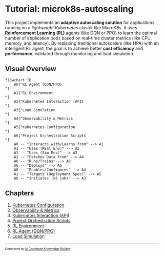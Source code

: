 # Tutorial: microk8s-autoscaling

This project implements an **adaptive autoscaling solution** for applications running on a *lightweight Kubernetes cluster* like MicroK8s.
It uses **Reinforcement Learning (RL)** agents (like DQN or PPO) to learn the optimal number of application pods based on real-time cluster metrics (like CPU, memory, and latency).
By replacing traditional autoscalers (like HPA) with an intelligent RL agent, the goal is to achieve better **cost efficiency** and **performance**, validated through monitoring and load simulation.


## Visual Overview

```mermaid
flowchart TD
    A0["RL Agent (DQN/PPO)
"]
    A1["RL Environment
"]
    A2["Kubernetes Interaction (API)
"]
    A3["Load Simulation
"]
    A4["Observability & Metrics
"]
    A5["Kubernetes Configuration
"]
    A6["Project Orchestration Scripts
"]
    A0 -- "Interacts with/Learns from" --> A1
    A1 -- "Uses (Real Env)" --> A2
    A1 -- "Uses (Sim Env)" --> A3
    A2 -- "Fetches Data from" --> A4
    A6 -- "Runs/Trains" --> A0
    A6 -- "Deploys" --> A5
    A6 -- "Enables/Configures" --> A4
    A1 -- "Targets (Deployment Spec)" --> A5
    A6 -- "Initiates (k6 job)" --> A3
```

## Chapters

1. [Kubernetes Configuration
](01_kubernetes_configuration_.md)
2. [Observability & Metrics
](02_observability___metrics_.md)
3. [Kubernetes Interaction (API)
](03_kubernetes_interaction__api__.md)
4. [Project Orchestration Scripts
](04_project_orchestration_scripts_.md)
5. [RL Environment
](05_rl_environment_.md)
6. [RL Agent (DQN/PPO)
](06_rl_agent__dqn_ppo__.md)
7. [Load Simulation
](07_load_simulation_.md)

---

<sub><sup>Generated by [AI Codebase Knowledge Builder](https://github.com/The-Pocket/Tutorial-Codebase-Knowledge).</sup></sub>